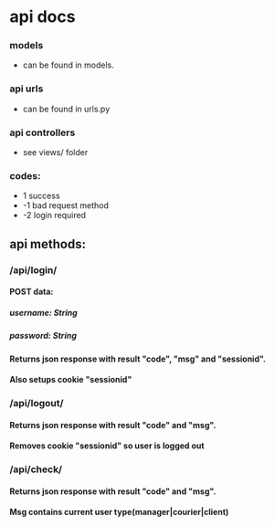 # api docs

### models 
 - can be found in models.

### api urls
 - can be found in urls.py

### api controllers
 - see views/ folder

### codes:
 * 1 success
 * -1 bad request method
 * -2 login required

## api methods:

### /api/login/ 
#### POST data: 
##### username: String 
##### password: String
#### Returns json response with result "code", "msg" and "sessionid".
#### Also setups cookie "sessionid"

### /api/logout/ 
#### Returns json response with result "code" and "msg".
#### Removes cookie "sessionid" so user is logged out

### /api/check/
#### Returns json response with result "code" and "msg".
#### Msg contains current user type(manager|courier|client)